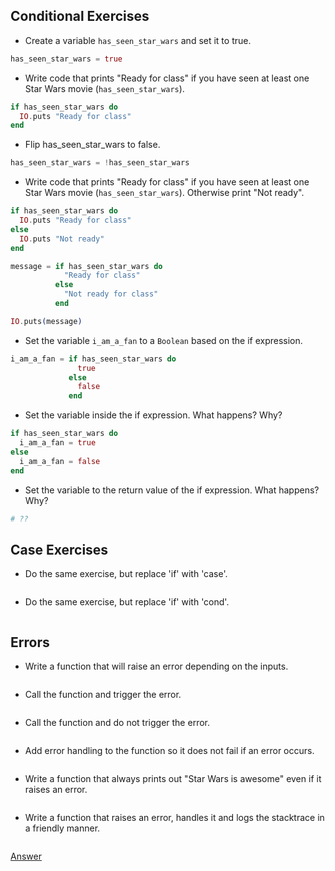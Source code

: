 Conditional Exercises
---------------------

* Create a variable `has_seen_star_wars` and set it to true.

```elixir
has_seen_star_wars = true
```

* Write code that prints "Ready for class" if you have seen at least one Star
  Wars movie (`has_seen_star_wars`).

```elixir
if has_seen_star_wars do
  IO.puts "Ready for class"
end
```

* Flip has_seen_star_wars to false.

```elixir
has_seen_star_wars = !has_seen_star_wars
```

* Write code that prints "Ready for class" if you have seen at least one Star
  Wars movie (`has_seen_star_wars`). Otherwise print "Not ready".

```elixir
if has_seen_star_wars do
  IO.puts "Ready for class"
else
  IO.puts "Not ready"
end

message = if has_seen_star_wars do
            "Ready for class"
          else
            "Not ready for class"
          end

IO.puts(message)
```

* Set the variable `i_am_a_fan` to a `Boolean` based on the if expression.

```elixir
i_am_a_fan = if has_seen_star_wars do
               true
             else
               false
             end
```

* Set the variable inside the if expression. What happens? Why?

```elixir
if has_seen_star_wars do
  i_am_a_fan = true
else
  i_am_a_fan = false
end
```

* Set the variable to the return value of the if expression. What happens? Why?

```elixir
# ??
```

Case Exercises
--------------

* Do the same exercise, but replace 'if' with 'case'.

```elixir
```

* Do the same exercise, but replace 'if' with 'cond'.

```elixir
```

Errors
------

* Write a function that will raise an error depending on the inputs.

```elixir

```

* Call the function and trigger the error.

```elixir
```

* Call the function and do not trigger the error.

```elixir
```

* Add error handling to the function so it does not fail if an error occurs.

```elixir
```

* Write a function that always prints out "Star Wars is awesome" even if it
  raises an error.

```elixir
```

* Write a function that raises an error, handles it and logs the stacktrace in a
  friendly manner.

```elixir
```

[Answer](https://gist.github.com/brweber2/26c834effd8c3c17e19c2009381db514)
